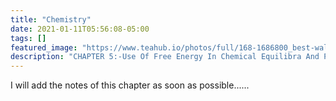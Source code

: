 ```yaml
---
title: "Chemistry"
date: 2021-01-11T05:56:08-05:00
tags: []
featured_image: "https://www.teahub.io/photos/full/168-1686800_best-wallpaper-of-chemistry.jpg"
description: "CHAPTER 5:-Use Of Free Energy In Chemical Equilibra And Phase Equilibra"
---
```

 I will add the notes of this chapter as soon as possible......
 

